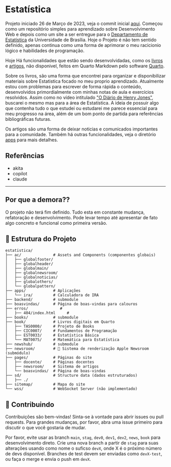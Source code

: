 # Estatística
Projeto iniciado 26 de Março de 2023, veja o commit inicial [aqui](https://github.com/czargab18/estatistica/commit/567feace1153d96d9bb24393abb1294ae7ae1bc1). Começou como um repositório simples para aprendizado sobre Desenvolvimento Web e depois como um site a ser entregue para o [Departamento de Estatística](https://est.unb.br) da Universidade de Brasília. Hoje o Projeto é não tem sentido definido, apenas continua como uma forma de aprimorar o meu racicionio lógico e habilidades de programação. 

Hoje Há funcionalidades que estão sendo desenvolvidadas, como os [livros](https://github.com/czargab18/books) e [artigos](https://github.com/czargab18/newshub), não disponivel, feitos em Quarto Markdown pelo software [Quarto](https://quarto.org).

Sobre os livros, são uma forma que encontrei para organizar e disponibilizar materiais sobre Estatistica focado no meu proprio aprendizado. Atualmente estou com problemas para escrever de forma rápida o conteúdo, desenvolvidos primordialmente com minhas notas de aula e exercícios resolvidos. Assim como no vídeo intitulado ["O Diário de Henry Jones"](https://www.youtube.com/watch?v=ii5Q2fCl8C0&t=1s), buscarei o mesmo mas para a área de Estatística. A ideia de possuir algo que contenha tudo o que estudei ou estudarei me parece essencial para meu progresso na área, além de um bom ponto de partida para referências bibliográficas futuras.

Os artigos são uma forma de deixar noticias e comunicados importantes para a comunidade.
Também há outras funcionalidades, veja o diretório [apps](/apps/) para mais detalhes.

## Referências
- akita
- copilot
- claude


--- 
## Por que a demora??
O projeto não terá fim definido. Tudo esta em constante mudança, refatoração e desenvolvimento. Pode levar tempo até apresentar de fato algo concreto e funcional como primeira versão.

## 📁 Estrutura do Projeto

```
estatistica/
├── ac/              # Assets and Components (componentes globais)
│   ├── globalfooter/
│   ├── globalheader/
│   ├── globalmain/
│   ├── globalnewsroom/
│   ├── globalnoticias/
│   ├── globalothers/
│   └── globalpattern/
├── apps/            # Aplicações
│   └── ira/         # Calculadora de IRA
├── backend/         # submodule
├── boasvindas/      # Página de boas-vindas para calouros
├── erros/              # 
│   ├── 404/index.html     # 
├── books/           # submodule
├── book/            # Livros digitais em Quarto
│   ├── TAS0000/     # Projeto de Books
│   ├── CIC0007/     # Fundamentos de Programação
│   ├── EST0033/     # Estatística Básica
│   └── MAT0075/     # Matemática para Estatística
├── newshub/         # submodule
├── newsroom/        # 📰 Sistema de renderização Apple Newsroom (submódulo)
├── pages/           # Páginas do site
│   ├── docente/     # Páginas docentes
│   ├── newsroom/    # Sistema de artigos
│   └── boasvindas/  # Página de boas-vindas
├── sd/              # Structure data (dados estruturados)
│   ├── ./
├── sitemap/         # Mapa do site
└── wss/             # WebSocket Server (não implementado)
```

## 🤝 Contribuindo

Contribuições são bem-vindas! Sinta-se à vontade para abrir issues ou pull requests. Para grandes mudanças, por favor, abra uma issue primeiro para discutir o que você gostaria de mudar.

Por favor, evite usar as branch `main`, `stag`, `dev0`, `dev1`, `dev2`, `news`, `book` para desenvolvimento direto. Crie uma nova branch a partir de `stag` para suas alterações usando como nome o suficso `devX`, onde X é o próximo número de devs disponível. Branches de test devem ser enviadas como `devX-test`, ou faça o merge e envia o push em `devX`.